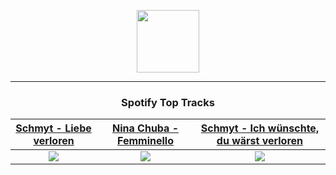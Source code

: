 <p align="center">
  <a href="https://www.tobiasmichael.de">
    <img src="https://tm-website-static.s3.eu-central-1.amazonaws.com/logo.png" width="100" height="100"/>
  </a>
</p>

---

<h3 align="center">Spotify Top Tracks</h3>

[Schmyt - Liebe verloren](https://open.spotify.com/track/4IcmRV1tKUJNtkidXQexPl)|[Nina Chuba - Femminello](https://open.spotify.com/track/2OtxLwlSCxWQQ03h4jZyPP)|[Schmyt - Ich wünschte, du wärst verloren](https://open.spotify.com/track/5HelvHUpgmjB6i91wp0syw)
:---:|:----:|:----:
<img src="https://i.scdn.co/image/ab67616d00001e02c118854626e22e4b56141b82"/>|<img src="https://i.scdn.co/image/ab67616d00001e02bfb66877e7f8cc4c98de05e3"/>|<img src="https://i.scdn.co/image/ab67616d00001e02c118854626e22e4b56141b82"/>